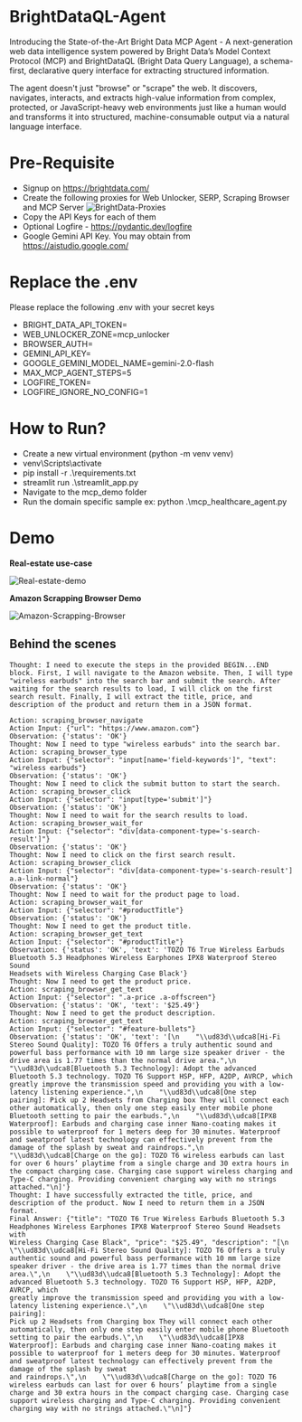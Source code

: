 # BrightDataQL-Agent
Introducing the State-of-the-Art Bright Data MCP Agent - A next-generation web data intelligence system powered by Bright Data’s Model Context Protocol (MCP) and BrightDataQL (Bright Data Query Language), a schema-first, declarative query interface for extracting structured information.

The agent doesn't just "browse" or "scrape" the web. It discovers, navigates, interacts, and extracts high-value information from complex, protected, or JavaScript-heavy web environments just like a human would and transforms it into structured, machine-consumable output via a natural language interface.

# Pre-Requisite

- Signup on https://brightdata.com/
- Create the following proxies for Web Unlocker, SERP, Scraping Browser and MCP Server
![BrightData-Proxies](https://github.com/user-attachments/assets/bc62a6a9-f9bf-4859-8741-34e509735f20)
- Copy the API Keys for each of them
- Optional Logfire - https://pydantic.dev/logfire
- Google Gemini API Key. You may obtain from https://aistudio.google.com/

# Replace the .env

Please replace the following .env with your secret keys

- BRIGHT_DATA_API_TOKEN=
- WEB_UNLOCKER_ZONE=mcp_unlocker
- BROWSER_AUTH=
- GEMINI_API_KEY=
- GOOGLE_GEMINI_MODEL_NAME=gemini-2.0-flash
- MAX_MCP_AGENT_STEPS=5
- LOGFIRE_TOKEN=<optional>
- LOGFIRE_IGNORE_NO_CONFIG=1

# How to Run?

- Create a new virtual environment (python -m venv venv)
- venv\Scripts\activate
- pip install -r .\requirements.txt
- streamlit run .\streamlit_app.py
- Navigate to the mcp_demo folder
- Run the domain specific sample ex: python .\mcp_healthcare_agent.py

# Demo

**Real-estate use-case**

![Real-estate-demo](https://dev-to-uploads.s3.amazonaws.com/uploads/articles/7kqx1s5cq9rwqhokhxwk.png)

**Amazon Scrapping Browser Demo**

![Amazon-Scrapping-Browser](https://dev-to-uploads.s3.amazonaws.com/uploads/articles/f7cblfhu6xdexe2j3wl8.png)

## Behind the scenes

```
Thought: I need to execute the steps in the provided BEGIN...END block. First, I will navigate to the Amazon website. Then, I will type "wireless earbuds" into the search bar and submit the search. After waiting for the search results to load, I will click on the first search result. Finally, I will extract the title, price, and description of the product and return them in a JSON format.

Action: scraping_browser_navigate
Action Input: {"url": "https://www.amazon.com"}
Observation: {'status': 'OK'}
Thought: Now I need to type "wireless earbuds" into the search bar.
Action: scraping_browser_type
Action Input: {"selector": "input[name='field-keywords']", "text": "wireless earbuds"}
Observation: {'status': 'OK'}
Thought: Now I need to click the submit button to start the search.
Action: scraping_browser_click
Action Input: {"selector": "input[type='submit']"}
Observation: {'status': 'OK'}
Thought: Now I need to wait for the search results to load.
Action: scraping_browser_wait_for
Action Input: {"selector": "div[data-component-type='s-search-result']"}
Observation: {'status': 'OK'}
Thought: Now I need to click on the first search result.
Action: scraping_browser_click
Action Input: {"selector": "div[data-component-type='s-search-result'] a.a-link-normal"}
Observation: {'status': 'OK'}
Thought: Now I need to wait for the product page to load.
Action: scraping_browser_wait_for
Action Input: {"selector": "#productTitle"}
Observation: {'status': 'OK'}
Thought: Now I need to get the product title.
Action: scraping_browser_get_text
Action Input: {"selector": "#productTitle"}
Observation: {'status': 'OK', 'text': 'TOZO T6 True Wireless Earbuds Bluetooth 5.3 Headphones Wireless Earphones IPX8 Waterproof Stereo Sound 
Headsets with Wireless Charging Case Black'}
Thought: Now I need to get the product price.
Action: scraping_browser_get_text
Action Input: {"selector": ".a-price .a-offscreen"}
Observation: {'status': 'OK', 'text': '$25.49'}
Thought: Now I need to get the product description.
Action: scraping_browser_get_text
Action Input: {"selector": "#feature-bullets"}
Observation: {'status': 'OK', 'text': '[\n    "\\ud83d\\udca8[Hi-Fi Stereo Sound Quality]: TOZO T6 Offers a truly authentic sound and powerful bass performance with 10 mm large size speaker driver - the drive area is 1.77 times than the normal drive area.",\n    "\\ud83d\\udca8[Bluetooth 5.3 Technology]: Adopt the advanced Bluetooth 5.3 technology. TOZO T6 Support HSP, HFP, A2DP, AVRCP, which greatly improve the transmission speed and providing you with a low-latency listening experience.",\n    "\\ud83d\\udca8[One step pairing]: Pick up 2 Headsets from Charging box They will connect each other automatically, then only one step easily enter mobile phone Bluetooth setting to pair the earbuds.",\n    "\\ud83d\\udca8[IPX8 Waterproof]: Earbuds and charging case inner Nano-coating makes it possible to waterproof for 1 meters deep for 30 minutes. Waterproof and sweatproof latest technology can effectively prevent from the damage of the splash by sweat and raindrops.",\n    "\\ud83d\\udca8[Charge on the go]: TOZO T6 wireless earbuds can last for over 6 hours’ playtime from a single charge and 30 extra hours in the compact charging case. Charging case support wireless charging and Type-C charging. Providing convenient charging way with no strings attached."\n]'}    
Thought: I have successfully extracted the title, price, and description of the product. Now I need to return them in a JSON format.
Final Answer: {"title": "TOZO T6 True Wireless Earbuds Bluetooth 5.3 Headphones Wireless Earphones IPX8 Waterproof Stereo Sound Headsets with 
Wireless Charging Case Black", "price": "$25.49", "description": "[\n    \"\\ud83d\\udca8[Hi-Fi Stereo Sound Quality]: TOZO T6 Offers a truly 
authentic sound and powerful bass performance with 10 mm large size speaker driver - the drive area is 1.77 times than the normal drive area.\",\n    \"\\ud83d\\udca8[Bluetooth 5.3 Technology]: Adopt the advanced Bluetooth 5.3 technology. TOZO T6 Support HSP, HFP, A2DP, AVRCP, which 
greatly improve the transmission speed and providing you with a low-latency listening experience.\",\n    \"\\ud83d\\udca8[One step pairing]: 
Pick up 2 Headsets from Charging box They will connect each other automatically, then only one step easily enter mobile phone Bluetooth setting to pair the earbuds.\",\n    \"\\ud83d\\udca8[IPX8 Waterproof]: Earbuds and charging case inner Nano-coating makes it possible to waterproof for 1 meters deep for 30 minutes. Waterproof and sweatproof latest technology can effectively prevent from the damage of the splash by sweat 
and raindrops.\",\n    \"\\ud83d\\udca8[Charge on the go]: TOZO T6 wireless earbuds can last for over 6 hours’ playtime from a single charge and 30 extra hours in the compact charging case. Charging case support wireless charging and Type-C charging. Providing convenient charging way with no strings attached.\"\n]"}
```
